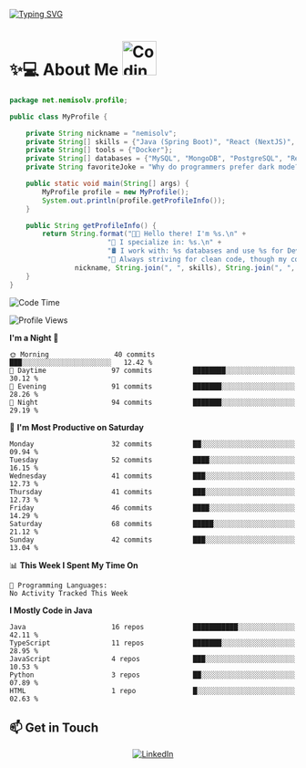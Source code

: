 

[![Typing SVG](https://readme-typing-svg.demolab.com?font=Fira+Code&weight=500&pause=1000&center=true&vCenter=true&repeat=false&multiline=true&width=800&height=100&lines=Hi%2C+I'm+nemisolv%2C+a+Java+backend+dev+from+Vietnam.;My+brain+throws+'WordNotFoundException'+when+I+speak+English.+%F0%9F%A4%AF%F0%9F%93%9A)](https://git.io/typing-svg)

<p align="center">

# ✨💻 About Me  <img src="https://media.giphy.com/media/WUlplcMpOCEmTGBtBW/giphy.gif" width="60" alt="Coding gif">

</p>



``` java
package net.nemisolv.profile;

public class MyProfile {

    private String nickname = "nemisolv";
    private String[] skills = {"Java (Spring Boot)", "React (NextJS)", "Node.js (Express)"};
    private String[] tools = {"Docker"};
    private String[] databases = {"MySQL", "MongoDB", "PostgreSQL", "Redis"};
    private String favoriteJoke = "Why do programmers prefer dark mode?\n🌙 Because light attracts bugs!";

    public static void main(String[] args) {
        MyProfile profile = new MyProfile();
        System.out.println(profile.getProfileInfo());
    }

    public String getProfileInfo() {
        return String.format("👨‍💻 Hello there! I'm %s.\n" +
                        "🚀 I specialize in: %s.\n" +
                        "🛢️ I work with: %s databases and use %s for DevOps.\n" +
                        "🧹 Always striving for clean code, though my comments often sound like: // idk, fix later.\n",
                nickname, String.join(", ", skills), String.join(", ", databases), String.join(", ", tools));
    }
}


```




<!--START_SECTION:waka-->
![Code Time](http://img.shields.io/badge/Code%20Time-18%20hrs%2029%20mins-blue)

![Profile Views](http://img.shields.io/badge/Profile%20Views-2-blue)

**I'm a Night 🦉** 

```text
🌞 Morning                40 commits          ███░░░░░░░░░░░░░░░░░░░░░░   12.42 % 
🌆 Daytime                97 commits          ████████░░░░░░░░░░░░░░░░░   30.12 % 
🌃 Evening                91 commits          ███████░░░░░░░░░░░░░░░░░░   28.26 % 
🌙 Night                  94 commits          ███████░░░░░░░░░░░░░░░░░░   29.19 % 
```
📅 **I'm Most Productive on Saturday** 

```text
Monday                   32 commits          ██░░░░░░░░░░░░░░░░░░░░░░░   09.94 % 
Tuesday                  52 commits          ████░░░░░░░░░░░░░░░░░░░░░   16.15 % 
Wednesday                41 commits          ███░░░░░░░░░░░░░░░░░░░░░░   12.73 % 
Thursday                 41 commits          ███░░░░░░░░░░░░░░░░░░░░░░   12.73 % 
Friday                   46 commits          ████░░░░░░░░░░░░░░░░░░░░░   14.29 % 
Saturday                 68 commits          █████░░░░░░░░░░░░░░░░░░░░   21.12 % 
Sunday                   42 commits          ███░░░░░░░░░░░░░░░░░░░░░░   13.04 % 
```


📊 **This Week I Spent My Time On** 

```text
💬 Programming Languages: 
No Activity Tracked This Week
```

**I Mostly Code in Java** 

```text
Java                     16 repos            ███████████░░░░░░░░░░░░░░   42.11 % 
TypeScript               11 repos            ███████░░░░░░░░░░░░░░░░░░   28.95 % 
JavaScript               4 repos             ███░░░░░░░░░░░░░░░░░░░░░░   10.53 % 
Python                   3 repos             ██░░░░░░░░░░░░░░░░░░░░░░░   07.89 % 
HTML                     1 repo              █░░░░░░░░░░░░░░░░░░░░░░░░   02.63 % 
```




<!--END_SECTION:waka-->



## 📫 Get in Touch

<div align="center">

[![LinkedIn](https://img.shields.io/badge/LinkedIn-0077B5?style=for-the-badge&logo=linkedin&logoColor=white)](https://www.linkedin.com/in/vu-nam-510688319)
<!-- [![Twitter](https://img.shields.io/badge/Twitter-1DA1F2?style=for-the-badge&logo=twitter&logoColor=white)](https://twitter.com/yourusername)
[![Email](https://img.shields.io/badge/Email-D14836?style=for-the-badge&logo=gmail&logoColor=white)](mailto:your.email@example.com) -->

</div>


